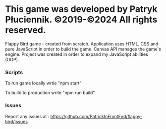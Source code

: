 # This game was developed by Patryk Płuciennik. ©2019-©2024 All rights reserved.

Flappy Bird game - created from scratch. Application uses HTML, CSS and pure JavaScript in order to build the game. Canvas API manages the game's engine. Project was created in order to expand my JavaScript abilities (OOP).

### Scripts

To run game locally wrtie "npm start"

To build to production write "npm run build"

### Issues

Report any issues at : https://github.com/PatrickInFrontEnd/flappy-bird/issues
